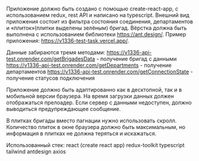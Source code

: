 Приложение должно быть создано с помощью create-react-app, с использованием redux, rest API и написано на typescript. Внешний вид приложения состоит из фильтра состояния соединения, департаментов и «плиток»(плитки выделены зелёным) бригад. Вёрстка должна быть выполнена с использованием библиотеки https://ant.design/. Пример приложения: https://v1336-test-task.vercel.app/.

Данные забираются тремя методами: https://v1336-api-test.onrender.com/getBrigadesData - получение бригад с данными https://v1336-api-test.onrender.com/getDepartments - получение департаментов https://v1336-api-test.onrender.com/getConnectionState - получение статусов подключения

Приложение должно быть адаптированно как в десктопной, так и в мобильной версии браузера. На время загрузки данных должен отображаться прелоадер. Если сервер с данными недоступен, должно выводиться предупреждающее сообщение.

В плитках бригады вместо пагнации нужно использовать скролл. Количество плиток в окне браузера должно быть максимальным, но информация в плитках не должна теряться и искажаться.

Использованный стек:
react (create react app)
redux-toolkit
typescript
tailwind
antdesign
axios
